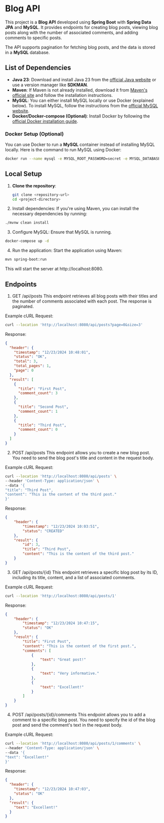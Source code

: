 # Blog API

This project is a **Blog API** developed using **Spring Boot** with **Spring Data JPA** and **MySQL**. It provides endpoints for creating blog posts, viewing blog posts along with the number of associated comments, and adding comments to specific posts.

The API supports pagination for fetching blog posts, and the data is stored in a **MySQL** database.

## List of Dependencies

- **Java 23**: Download and install Java 23 from the [official Java website](https://www.oracle.com/java/technologies/javase/jdk23-archive-downloads.html) or use a version manager like **SDKMAN**.
- **Maven**: If Maven is not already installed, download it from [Maven's official site](https://maven.apache.org/download.cgi) and follow the installation instructions.
- **MySQL**: You can either install MySQL locally or use Docker (explained below). To install MySQL, follow the instructions from the [official MySQL website](https://dev.mysql.com/doc/refman/8.0/en/installing.html).
- **Docker/Docker-compose (Optional)**: Install Docker by following the [official Docker installation guide](https://docs.docker.com/get-docker/).

### Docker Setup (Optional)

You can use Docker to run a **MySQL** container instead of installing MySQL locally. Here is the command to run MySQL using Docker:

```bash
docker run --name mysql -e MYSQL_ROOT_PASSWORD=secret -e MYSQL_DATABASE=blogdb -p 3306:3306 -d mysql:8
```

## Local Setup

1. **Clone the repository**:
   ```bash
   git clone <repository-url>
   cd <project-directory>
   ```
2. Install dependencies: If you're using Maven, you can install the necessary dependencies by running:

```bash
./mvnw clean install
```
3. Configure MySQL: Ensure that MySQL is running. 

```bash
docker-compose up -d
```
4. Run the application: Start the application using Maven:

```bash
mvn spring-boot:run
```
This will start the server at http://localhost:8080.

## Endpoints
1. GET /api/posts
   This endpoint retrieves all blog posts with their titles and the number of comments associated with each post. The response is paginated.

Example cURL Request:
```bash
curl --location 'http://localhost:8080/api/posts?page=0&size=3'
```
Response:
```json
{
  "header": {
    "timestamp": "12/23/2024 10:48:01",
    "status": "OK",
    "total": 3,
    "total_pages": 1,
    "page": 0
  },
  "result": [
    {
      "title": "First Post",
      "comment_count": 3
    },
    {
      "title": "Second Post",
      "comment_count": 1
    },
    {
      "title": "Third Post",
      "comment_count": 0
    }
  ]
}
```

2. POST /api/posts
   This endpoint allows you to create a new blog post. You need to send the blog post's title and content in the request body.

Example cURL Request:
```bash
curl --location 'http://localhost:8080/api/posts' \
--header 'Content-Type: application/json' \
--data '{
"title": "Third Post",
"content": "This is the content of the third post."
}'
```
Response:
```json
{
    "header": {
        "timestamp": "12/23/2024 10:03:51",
        "status": "CREATED"
    },
    "result": {
        "id": 3,
        "title": "Third Post",
        "content": "This is the content of the third post."
    }
}
```

3. GET /api/posts/{id}
   This endpoint retrieves a specific blog post by its ID, including its title, content, and a list of associated comments.

Example cURL Request:
```bash
curl --location 'http://localhost:8080/api/posts/1'
````
Response:
```json
{
    "header": {
        "timestamp": "12/23/2024 10:47:15",
        "status": "OK"
    },
    "result": {
        "title": "First Post",
        "content": "This is the content of the first post.",
        "comments": [
            {
                "text": "Great post!"
            },
            {
                "text": "Very informative."
            },
            {
                "text": "Excellent!"
            }
        ]
    }
}
```

4. POST /api/posts/{id}/comments
   This endpoint allows you to add a comment to a specific blog post. You need to specify the id of the blog post and send the comment's text in the request body.

Example cURL Request:
```bash
curl --location 'http://localhost:8080/api/posts/1/comments' \
--header 'Content-Type: application/json' \
--data '{
"text": "Excellent!"
}'
```
Response:
```json
{
  "header": {
    "timestamp": "12/23/2024 10:47:03",
    "status": "OK"
  },
  "result": {
    "text": "Excellent!"
  }
}
```
